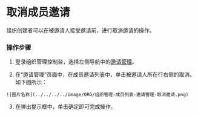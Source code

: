 # 取消成员邀请

组织创建者可以在被邀请人接受邀请前，进行取消邀请的操作。



### 操作步骤



1. 登录组织管理控制台，选择左侧导航中的[邀请管理](https://console.cloud.tencent.com/organization/invitations)。

2. 在“邀请管理”页面中，在成员邀请列表中，单击被邀请人所在行右侧的取消。如下图所示：

```
![图片名称](../../../../image/ORG/组织管理-成员列表-邀请管理-取消邀请.png)
```

3. 在弹出提示框中，单击确定即可完成操作。
